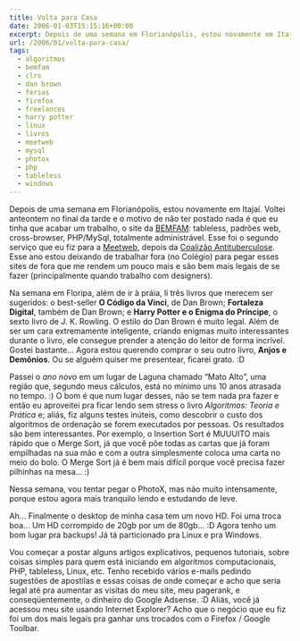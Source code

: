 ```yaml
---
title: Volta para Casa
date: 2006-01-03T15:15:16+00:00
excerpt: Depois de uma semana em Florianópolis, estou novamente em Itajaí. Voltei anteontem no final da tarde e o motivo de não ter postado nada é que eu tinha que acabar um trabalho...
url: /2006/01/volta-para-casa/
tags:
  - algoritmos
  - bemfam
  - clrs
  - dan brown
  - férias
  - firefox
  - freelances
  - harry potter
  - linux
  - livros
  - meetweb
  - mysql
  - photox
  - php
  - tableless
  - windows
---
```


Depois de uma semana em Florianópolis, estou novamente em Itajaí. Voltei anteontem no final da tarde e o motivo de não ter postado nada é que eu tinha que acabar um trabalho, o site da [BEMFAM][1]: tableless, padrões web, cross-browser, PHP/MySql, totalmente administrável. Esse foi o segundo serviço que eu fiz para a [Meetweb][2], depois da [Coalizão Antituberculose][3]. Esse ano estou deixando de trabalhar fora (no Colégio) para pegar esses sites de fora que me rendem um pouco mais e são bem mais legais de se fazer (principalmente quando trabalho com designers).

Na semana em Floripa, além de ir à práia, li três livros que merecem ser sugeridos: o best-seller **O Código da Vinci**, de Dan Brown; **Fortaleza Digital**, também de Dan Brown; e **Harry Potter e o Enigma do Príncipe**, o sexto livro de J. K. Rowling. O estilo do Dan Brown é muito legal. Além de ser um cara extremamente inteligente, criando enigmas muito interessantes durante o livro, ele consegue prender a atenção do leitor de forma incrível. Gostei bastante… Agora estou querendo comprar o seu outro livro, **Anjos e Demônios**. Ou se alguém quiser me presentear, ficarei grato. :D

Passei o _ano novo_ em um lugar de Laguna chamado “Mato Alto”, uma região que, segundo meus cálculos, está no mínimo uns 10 anos atrasada no tempo. :) O bom é que num lugar desses, não se tem nada pra fazer e então eu aproveitei pra ficar lendo sem stress o livro _Algoritmos: Teoria e Prática_ e; aliás, fiz alguns testes inúteis, como descobrir o custo dos algoritmos de ordenação se forem executados por pessoas. Os resultados são bem interessantes. Por exemplo, o Insertion Sort é MUUUITO mais rápido que o Merge Sort, já que você põe todas as cartas que já foram empilhadas na sua mão e com a outra simplesmente coloca uma carta no meio do bolo. O Merge Sort já é bem mais difícil porque você precisa fazer pilhinhas na mesa… :)

Nessa semana, vou tentar pegar o PhotoX, mas não muito intensamente, porque estou agora mais tranquilo lendo e estudando de leve.

Ah… Finalmente o desktop de minha casa tem um novo HD. Foi uma troca boa… Um HD corrompido de 20gb por um de 80gb… :D Agora tenho um bom lugar pra backups! Já tá particionado pra Linux e pra Windows.

Vou começar a postar alguns artigos explicativos, pequenos tutoriais, sobre coisas simples para quem está iniciando em algoritmos computacionais, PHP, tableless, Linux, etc. Tenho recebido vários e-mails pedindo sugestões de apostilas e essas coisas de onde começar e acho que seria legal até pra aumentar as visitas do meu site, meu pagerank, e conseqüentemente, o dinheiro do Google Adsense. :D Aliás, você já acessou meu site usando Internet Explorer? Acho que o negócio que eu fiz foi um dos mais legais pra ganhar uns trocados com o Firefox / Google Toolbar.

[1]: http://www.bemfam.org.br
[2]: http://www.meetweb.com.br
[3]: http://www.coalizaotb.org.br
